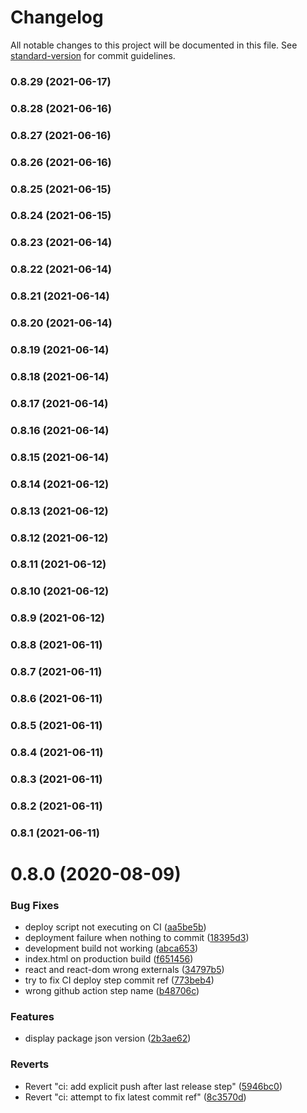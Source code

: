 # Changelog

All notable changes to this project will be documented in this file. See [standard-version](https://github.com/conventional-changelog/standard-version) for commit guidelines.

### 0.8.29 (2021-06-17)

### 0.8.28 (2021-06-16)

### 0.8.27 (2021-06-16)

### 0.8.26 (2021-06-16)

### 0.8.25 (2021-06-15)

### 0.8.24 (2021-06-15)

### 0.8.23 (2021-06-14)

### 0.8.22 (2021-06-14)

### 0.8.21 (2021-06-14)

### 0.8.20 (2021-06-14)

### 0.8.19 (2021-06-14)

### 0.8.18 (2021-06-14)

### 0.8.17 (2021-06-14)

### 0.8.16 (2021-06-14)

### 0.8.15 (2021-06-14)

### 0.8.14 (2021-06-12)

### 0.8.13 (2021-06-12)

### 0.8.12 (2021-06-12)

### 0.8.11 (2021-06-12)

### 0.8.10 (2021-06-12)

### 0.8.9 (2021-06-12)

### 0.8.8 (2021-06-11)

### 0.8.7 (2021-06-11)

### 0.8.6 (2021-06-11)

### 0.8.5 (2021-06-11)

### 0.8.4 (2021-06-11)

### 0.8.3 (2021-06-11)

### 0.8.2 (2021-06-11)

### 0.8.1 (2021-06-11)

# 0.8.0 (2020-08-09)


### Bug Fixes

* deploy script not executing on CI ([aa5be5b](https://github.com/srodrigo/anime-suupu/commit/aa5be5bfc2f69a3760102045c4e6b6371a9ac7b7))
* deployment failure when nothing to commit ([18395d3](https://github.com/srodrigo/anime-suupu/commit/18395d3d73a567cfa8cf8d59fdf61bd493547fea))
* development build not working ([abca653](https://github.com/srodrigo/anime-suupu/commit/abca65314d136d2fec236a01ffbd52ea567128e2))
* index.html on production build ([f651456](https://github.com/srodrigo/anime-suupu/commit/f651456f6e01d1812d636ee56fb661c8c0f0ad4a))
* react and react-dom wrong externals ([34797b5](https://github.com/srodrigo/anime-suupu/commit/34797b5e7a9f0e0a01d069871f84027247ac543b))
* try to fix CI deploy step commit ref ([773beb4](https://github.com/srodrigo/anime-suupu/commit/773beb418440bbaef4c1f6d8e056f497941c79bc))
* wrong github action step name ([b48706c](https://github.com/srodrigo/anime-suupu/commit/b48706cd90f23ed9d49dda0fc1550b5f82fd1190))


### Features

* display package json version ([2b3ae62](https://github.com/srodrigo/anime-suupu/commit/2b3ae62a9038a75a1de1c108208acad150602ec1))


### Reverts

* Revert "ci: add explicit push after last release step" ([5946bc0](https://github.com/srodrigo/anime-suupu/commit/5946bc08afdf566d0d0118e442025b8f4b194aec))
* Revert "ci: attempt to fix latest commit ref" ([8c3570d](https://github.com/srodrigo/anime-suupu/commit/8c3570d597e4f1311e647c41c27895ee1653a381))
